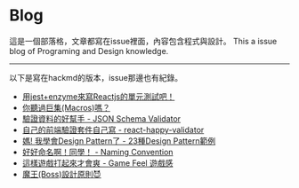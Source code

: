 # Blog

這是一個部落格，文章都寫在issue裡面，內容包含程式與設計。
This a issue blog of Programing and Design knowledge.

---
以下是寫在hackmd的版本，issue那邊也有紀錄。

* [用jest+enzyme來寫Reactjs的單元測試吧！](https://hackmd.io/7fcQ_giTTN6FVnRKdnwuRQ)
* [你聽過巨集(Macros)嗎？](https://hackmd.io/uH9F1UvTRKqzIZlYyuYSag)
* [驗證資料的好幫手 - JSON Schema Validator](https://hackmd.io/8iTrYf6LTVOLMCa4GDDSfg)
* [自己的前端驗證套件自己寫 - react-happy-validator](https://github.com/Hsueh-Jen/react-happy-validator)
* [媽! 我學會Design Pattern了 - 23種Design Pattern範例](https://codepen.io/collection/nYebQp)
* [好好命名啊！同學！ - Naming Convention](https://hackmd.io/APz0kNhcS9eAbGPoHm8ZkQ)
* [這樣遊戲打起來才會爽 - Game Feel 遊戲感](https://hackmd.io/-K2S-5dITraUzMXvwa_5fQ)
* [魔王(Boss)設計原則😈](https://hackmd.io/4o6Ue2RvSnOFCfsp5zH4cw)
